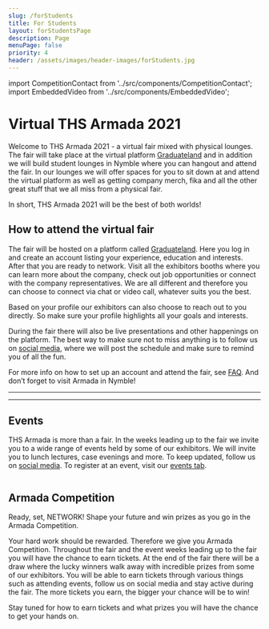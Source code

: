 ```yaml
---
slug: /forStudents
title: For Students
layout: forStudentsPage
description: Page
menuPage: false
priority: 4
header: /assets/images/header-images/forStudents.jpg
---
```


import CompetitionContact from '../src/components/CompetitionContact';
import EmbeddedVideo from '../src/components/EmbeddedVideo';

# Virtual THS Armada 2021

Welcome to THS Armada 2021 - a virtual fair mixed with physical lounges.
The fair will take place at the virtual platform [Graduateland](https://event.armada.nu/sv/event/5150?fbclid=IwAR3jFscNx0HHvsyzGGhac5F1nR74ONKVffxtfivbQZuTwgu2b12-NYriQ64) and in addition we will build student lounges in Nymble where you can hangout and attend the fair. In our lounges we will offer spaces for you to sit down at and attend the virtual platform as well as getting company merch, fika and all the other great stuff that we all miss from a physical fair.

In short, THS Armada 2021 will be the best of both worlds!

## How to attend the virtual fair

The fair will be hosted on a platform called [Graduateland](https://event.armada.nu/sv/event/5150?fbclid=IwAR3jFscNx0HHvsyzGGhac5F1nR74ONKVffxtfivbQZuTwgu2b12-NYriQ64). Here you log in and create an account listing your experience, education and interests. After that you are ready to network. Visit all the exhibitors booths where you can learn more about the company, check out job opportunities or connect with the company representatives. We are all different and therefore you can choose to connect via chat or video call, whatever suits you the best.

Based on your profile our exhibitors can also choose to reach out to you directly. So make sure your profile highlights all your goals and interests.

During the fair there will also be live presentations and other happenings on the platform. The best way to make sure not to miss anything is to follow us on [social media](https://www.instagram.com/thsarmada/), where we will post the schedule and make sure to remind you of all the fun.

<p>For more info on how to set up an account and attend the fair, see <a href='/faq-student'>FAQ</a>.
And don’t forget to visit Armada in Nymble!</p>

---

<EmbeddedVideo videoLink="https://www.youtube.com/watch?v=LdTymm-bHmE"/>

---

## Events

THS Armada is more than a fair. In the weeks leading up to the fair we invite you to a wide range of events held by some of our exhibitors. We will invite you to lunch lectures, case evenings and more. To keep updated, follow us on [social media](https://www.instagram.com/thsarmada/). To register at an event, visit our [events tab](https://armada.nu/events).

<div class='competition-logo'>
    <img alt='' id='logo' src='/assets/Armada_competition_filled.png'/>
</div>

## Armada Competition

Ready, set, NETWORK!
Shape your future and win prizes as you go in the Armada Competition.

Your hard work should be rewarded. Therefore we give you Armada Competition. Throughout the fair and the event weeks leading up to the fair you will have the chance to earn tickets. At the end of the fair there will be a draw where the lucky winners walk away with incredible prizes from some of our exhibitors. You will be able to earn tickets through various things such as attending events, follow us on social media and stay active during the fair. The more tickets you earn, the bigger your chance will be to win!

Stay tuned for how to earn tickets and what prizes you will have the chance to get your hands on.
